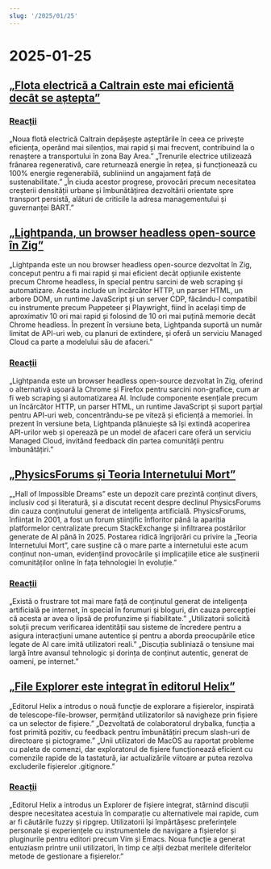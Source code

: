 ```yaml
---
slug: '/2025/01/25'
---
```


# 2025-01-25

## [„Flota electrică a Caltrain este mai eficientă decât se aștepta”](https://www.caltrain.com/news/caltrains-electric-fleet-more-efficient-expected)

### [Reacții](https://news.ycombinator.com/item?id=42818692)

„Noua flotă electrică Caltrain depășește așteptările în ceea ce privește eficiența, operând mai silențios, mai rapid și mai frecvent, contribuind la o renaștere a transportului în zona Bay Area.” „Trenurile electrice utilizează frânarea regenerativă, care returnează energie în rețea, și funcționează cu 100% energie regenerabilă, subliniind un angajament față de sustenabilitate.” „În ciuda acestor progrese, provocări precum necesitatea creșterii densității urbane și îmbunătățirea dezvoltării orientate spre transport persistă, alături de criticile la adresa managementului și guvernanței BART.”

## [„Lightpanda, un browser headless open-source în Zig”](https://github.com/lightpanda-io/browser)

„Lightpanda este un nou browser headless open-source dezvoltat în Zig, conceput pentru a fi mai rapid și mai eficient decât opțiunile existente precum Chrome headless, în special pentru sarcini de web scraping și automatizare. Acesta include un încărcător HTTP, un parser HTML, un arbore DOM, un runtime JavaScript și un server CDP, făcându-l compatibil cu instrumente precum Puppeteer și Playwright, fiind în același timp de aproximativ 10 ori mai rapid și folosind de 10 ori mai puțină memorie decât Chrome headless. În prezent în versiune beta, Lightpanda suportă un număr limitat de API-uri web, cu planuri de extindere, și oferă un serviciu Managed Cloud ca parte a modelului său de afaceri.”

### [Reacții](https://news.ycombinator.com/item?id=42817439)

„Lightpanda este un browser headless open-source dezvoltat în Zig, oferind o alternativă ușoară la Chrome și Firefox pentru sarcini non-grafice, cum ar fi web scraping și automatizarea AI. Include componente esențiale precum un încărcător HTTP, un parser HTML, un runtime JavaScript și suport parțial pentru API-uri web, concentrându-se pe viteză și eficiență a memoriei. În prezent în versiune beta, Lightpanda plănuiește să își extindă acoperirea API-urilor web și operează pe un model de afaceri care oferă un serviciu Managed Cloud, invitând feedback din partea comunității pentru îmbunătățiri.”

## [„PhysicsForums și Teoria Internetului Mort”](https://hallofdreams.org/posts/physicsforums/)

„„Hall of Impossible Dreams” este un depozit care prezintă conținut divers, inclusiv cod și literatură, și a discutat recent despre declinul PhysicsForums din cauza conținutului generat de inteligența artificială. PhysicsForums, înființat în 2001, a fost un forum științific înfloritor până la apariția platformelor centralizate precum StackExchange și infiltrarea postărilor generate de AI până în 2025. Postarea ridică îngrijorări cu privire la „Teoria Internetului Mort”, care susține că o mare parte a internetului este acum conținut non-uman, evidențiind provocările și implicațiile etice ale susținerii comunităților online în fața tehnologiei în evoluție.”

### [Reacții](https://news.ycombinator.com/item?id=42816284)

„Există o frustrare tot mai mare față de conținutul generat de inteligența artificială pe internet, în special în forumuri și bloguri, din cauza percepției că acesta ar avea o lipsă de profunzime și fiabilitate.” „Utilizatorii solicită soluții precum verificarea identității sau sisteme de încredere pentru a asigura interacțiuni umane autentice și pentru a aborda preocupările etice legate de AI care imită utilizatori reali.” „Discuția subliniază o tensiune mai largă între avansul tehnologic și dorința de conținut autentic, generat de oameni, pe internet.”

## [„File Explorer este integrat în editorul Helix”](https://github.com/helix-editor/helix/pull/11285)

„Editorul Helix a introdus o nouă funcție de explorare a fișierelor, inspirată de telescope-file-browser, permițând utilizatorilor să navigheze prin fișiere ca un selector de fișiere.” „Dezvoltată de colaboratorul drybalka, funcția a fost primită pozitiv, cu feedback pentru îmbunătățiri precum slash-uri de directoare și pictograme.” „Unii utilizatori de MacOS au raportat probleme cu paleta de comenzi, dar exploratorul de fișiere funcționează eficient cu comenzile rapide de la tastatură, iar actualizările viitoare ar putea rezolva excluderile fișierelor .gitignore.”

### [Reacții](https://news.ycombinator.com/item?id=42818278)

„Editorul Helix a introdus un Explorer de fișiere integrat, stârnind discuții despre necesitatea acestuia în comparație cu alternativele mai rapide, cum ar fi căutările fuzzy și ripgrep. Utilizatorii își împărtășesc preferințele personale și experiențele cu instrumentele de navigare a fișierelor și pluginurile pentru editori precum Vim și Emacs. Noua funcție a generat entuziasm printre unii utilizatori, în timp ce alții dezbat meritele diferitelor metode de gestionare a fișierelor.”

<head>
  <meta property="og:title" content="„Flota electrică a Caltrain este mai eficientă decât se aștepta”" />
  <meta property="og:type" content="website" />
  <meta property="og:image" content="https://og.cho.sh/api/og/?title=%E2%80%9EFlota%20electric%C4%83%20a%20Caltrain%20este%20mai%20eficient%C4%83%20dec%C3%A2t%20se%20a%C8%99tepta%E2%80%9D&subheading=s%C3%A2mb%C4%83t%C4%83%2C%2025%20ianuarie%202025%3A%20Rezumat%20Hacker%20News" />
</head>
